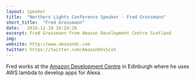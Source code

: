 ```yaml
---
layout: speaker
title:  "Northern Lights Conference Speaker - Fred Grossmann"
short_title:  "Fred Grossmann"
date:   2016-12-10 16:24:26 
excerpt: Fred Grossmann from Amazon Development Centre Scotland
img: 
website: http://www.amazondc.com
twitter: https://twitter.com/AmazonDevScot
---
```


<p>Fred works at the <a href="http://www.amazondc.com">Amazon Development Centre</a> in Edinburgh where he uses AWS lambda to develop apps for Alexa.</p>
  